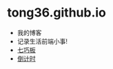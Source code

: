 # tong36.github.io
- 我的博客
- 记录生活前端小事!
- [七巧板](http://zhibo36.me/canvas/tangram.html)
- [倒计时](http://zhibo36.me/canvas/countdown.html)
